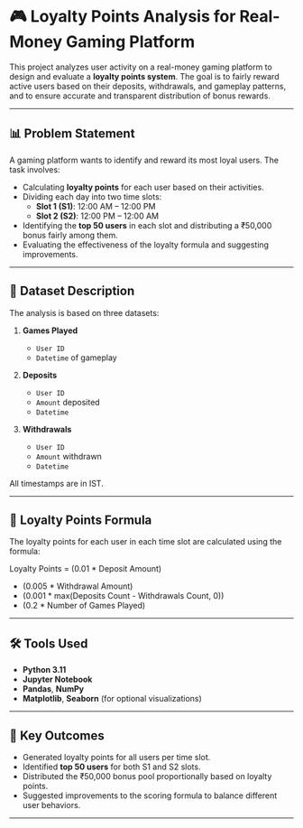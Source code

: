 # 🎮 Loyalty Points Analysis for Real-Money Gaming Platform

This project analyzes user activity on a real-money gaming platform to design and evaluate a **loyalty points system**. The goal is to fairly reward active users based on their deposits, withdrawals, and gameplay patterns, and to ensure accurate and transparent distribution of bonus rewards.

---

## 📊 Problem Statement

A gaming platform wants to identify and reward its most loyal users. The task involves:

- Calculating **loyalty points** for each user based on their activities.
- Dividing each day into two time slots:  
  - **Slot 1 (S1)**: 12:00 AM – 12:00 PM  
  - **Slot 2 (S2)**: 12:00 PM – 12:00 AM
- Identifying the **top 50 users** in each slot and distributing a ₹50,000 bonus fairly among them.
- Evaluating the effectiveness of the loyalty formula and suggesting improvements.

---

## 📁 Dataset Description

The analysis is based on three datasets:

1. **Games Played**
   - `User ID`
   - `Datetime` of gameplay

2. **Deposits**
   - `User ID`
   - `Amount` deposited
   - `Datetime`

3. **Withdrawals**
   - `User ID`
   - `Amount` withdrawn
   - `Datetime`

All timestamps are in IST.

---

## 🧮 Loyalty Points Formula

The loyalty points for each user in each time slot are calculated using the formula:

Loyalty Points = (0.01 * Deposit Amount)
+ (0.005 * Withdrawal Amount)
+ (0.001 * max(Deposits Count - Withdrawals Count, 0))
+ (0.2 * Number of Games Played)


---

## 🛠️ Tools Used

- **Python 3.11**
- **Jupyter Notebook**
- **Pandas**, **NumPy**
- **Matplotlib**, **Seaborn** (for optional visualizations)

---

## 📌 Key Outcomes

- Generated loyalty points for all users per time slot.
- Identified **top 50 users** for both S1 and S2 slots.
- Distributed the ₹50,000 bonus pool proportionally based on loyalty points.
- Suggested improvements to the scoring formula to balance different user behaviors.

---


